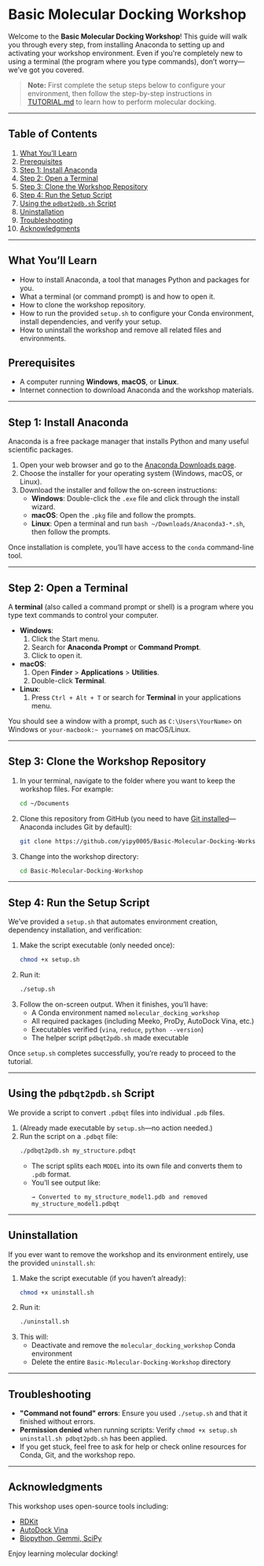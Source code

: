 # Basic Molecular Docking Workshop

Welcome to the **Basic Molecular Docking Workshop**! This guide will walk you through every step, from installing Anaconda to setting up and activating your workshop environment. Even if you're completely new to using a terminal (the program where you type commands), don’t worry—we’ve got you covered.

> **Note:** First complete the setup steps below to configure your environment, then follow the step-by-step instructions in [TUTORIAL.md](https://github.com/yipy0005/Basic-Molecular-Docking-Workshop/blob/main/TUTORIAL.md) to learn how to perform molecular docking.

---

## Table of Contents

1. [What You’ll Learn](#what-youll-learn)  
2. [Prerequisites](#prerequisites)  
3. [Step 1: Install Anaconda](#step-1-install-anaconda)  
4. [Step 2: Open a Terminal](#step-2-open-a-terminal)  
5. [Step 3: Clone the Workshop Repository](#step-3-clone-the-workshop-repository)  
6. [Step 4: Run the Setup Script](#step-4-run-the-setup-script)  
7. [Using the `pdbqt2pdb.sh` Script](#using-the-pdbqt2pdbsh-script)  
8. [Uninstallation](#uninstallation)  
9. [Troubleshooting](#troubleshooting)  
10. [Acknowledgments](#acknowledgments)  

---

## What You’ll Learn

* How to install Anaconda, a tool that manages Python and packages for you.  
* What a terminal (or command prompt) is and how to open it.  
* How to clone the workshop repository.  
* How to run the provided `setup.sh` to configure your Conda environment, install dependencies, and verify your setup.  
* How to uninstall the workshop and remove all related files and environments.

## Prerequisites

* A computer running **Windows**, **macOS**, or **Linux**.  
* Internet connection to download Anaconda and the workshop materials.  

---

## Step 1: Install Anaconda

Anaconda is a free package manager that installs Python and many useful scientific packages.

1. Open your web browser and go to the [Anaconda Downloads page](https://www.anaconda.com/products/distribution).  
2. Choose the installer for your operating system (Windows, macOS, or Linux).  
3. Download the installer and follow the on-screen instructions:
   - **Windows**: Double-click the `.exe` file and click through the install wizard.  
   - **macOS**: Open the `.pkg` file and follow the prompts.  
   - **Linux**: Open a terminal and run `bash ~/Downloads/Anaconda3-*.sh`, then follow the prompts.

Once installation is complete, you’ll have access to the `conda` command-line tool.

---

## Step 2: Open a Terminal

A **terminal** (also called a command prompt or shell) is a program where you type text commands to control your computer.

- **Windows**:  
  1. Click the Start menu.  
  2. Search for **Anaconda Prompt** or **Command Prompt**.  
  3. Click to open it.  
- **macOS**:  
  1. Open **Finder** > **Applications** > **Utilities**.  
  2. Double-click **Terminal**.  
- **Linux**:  
  1. Press `Ctrl + Alt + T` or search for **Terminal** in your applications menu.

You should see a window with a prompt, such as `C:\Users\YourName>` on Windows or `your-macbook:~ yourname$` on macOS/Linux.

---

## Step 3: Clone the Workshop Repository

1. In your terminal, navigate to the folder where you want to keep the workshop files. For example:  
   ```bash
   cd ~/Documents
   ```
2. Clone this repository from GitHub (you need to have [Git installed](https://git-scm.com/)—Anaconda includes Git by default):  
   ```bash
   git clone https://github.com/yipy0005/Basic-Molecular-Docking-Workshop.git
   ```
3. Change into the workshop directory:  
   ```bash
   cd Basic-Molecular-Docking-Workshop
   ```

---

## Step 4: Run the Setup Script

We’ve provided a `setup.sh` that automates environment creation, dependency installation, and verification:

1. Make the script executable (only needed once):  
   ```bash
   chmod +x setup.sh
   ```
2. Run it:  
   ```bash
   ./setup.sh
   ```
3. Follow the on-screen output. When it finishes, you’ll have:
   - A Conda environment named `molecular_docking_workshop`  
   - All required packages (including Meeko, ProDy, AutoDock Vina, etc.)  
   - Executables verified (`vina`, `reduce`, `python --version`)  
   - The helper script `pdbqt2pdb.sh` made executable  

Once `setup.sh` completes successfully, you’re ready to proceed to the tutorial.

---

## Using the `pdbqt2pdb.sh` Script

We provide a script to convert `.pdbqt` files into individual `.pdb` files.

1. (Already made executable by `setup.sh`—no action needed.)  
2. Run the script on a `.pdbqt` file:  
   ```bash
   ./pdbqt2pdb.sh my_structure.pdbqt
   ```
   - The script splits each `MODEL` into its own file and converts them to `.pdb` format.  
   - You’ll see output like:
     ```
     → Converted to my_structure_model1.pdb and removed my_structure_model1.pdbqt
     ```

---

## Uninstallation

If you ever want to remove the workshop and its environment entirely, use the provided `uninstall.sh`:

1. Make the script executable (if you haven’t already):  
   ```bash
   chmod +x uninstall.sh
   ```
2. Run it:  
   ```bash
   ./uninstall.sh
   ```
3. This will:
   - Deactivate and remove the `molecular_docking_workshop` Conda environment  
   - Delete the entire `Basic-Molecular-Docking-Workshop` directory  

---

## Troubleshooting

* **"Command not found" errors**: Ensure you used `./setup.sh` and that it finished without errors.  
* **Permission denied** when running scripts: Verify `chmod +x setup.sh uninstall.sh pdbqt2pdb.sh` has been applied.  
* If you get stuck, feel free to ask for help or check online resources for Conda, Git, and the workshop repo.

---

## Acknowledgments

This workshop uses open-source tools including:

* [RDKit](https://www.rdkit.org/)  
* [AutoDock Vina](http://vina.scripps.edu/)  
* [Biopython, Gemmi, SciPy](https://www.scipy.org/)

Enjoy learning molecular docking!
